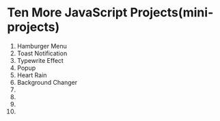 # Ten More JavaScript Projects(mini-projects)

1. Hamburger Menu
2. Toast Notification
3. Typewrite Effect
4. Popup
5. Heart Rain
6. Background Changer
7. 
8. 
9. 
10. 